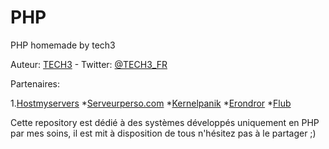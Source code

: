# PHP
PHP homemade by tech3

Auteur: [TECH3](https://tech3.fr "TECH3.FR") - Twitter: [@TECH3_FR](https://www.twitter.com/@TECH3_FR)

Partenaires: 

1.[Hostmyservers](https://www.hostmyservers.fr)
*[Serveurperso.com](https://www.serveurperso.com)
*[Kernelpanik](http://www.kernelpanik.fr)
*[Erondror](http://www.erondror.fr)
*[Flub](http://www.maxime-lebrun.com)

Cette repository est dédié à des systèmes développés uniquement en PHP par mes soins, il est mit à disposition de tous n'hésitez pas à le partager ;)
